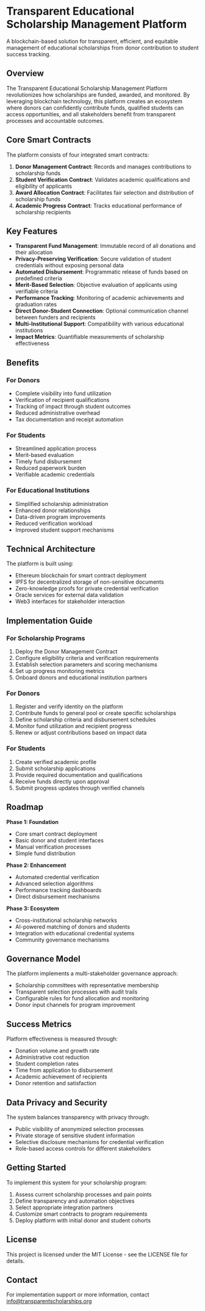 # Transparent Educational Scholarship Management Platform

A blockchain-based solution for transparent, efficient, and equitable management of educational scholarships from donor contribution to student success tracking.

## Overview

The Transparent Educational Scholarship Management Platform revolutionizes how scholarships are funded, awarded, and monitored. By leveraging blockchain technology, this platform creates an ecosystem where donors can confidently contribute funds, qualified students can access opportunities, and all stakeholders benefit from transparent processes and accountable outcomes.

## Core Smart Contracts

The platform consists of four integrated smart contracts:

1. **Donor Management Contract**: Records and manages contributions to scholarship funds
2. **Student Verification Contract**: Validates academic qualifications and eligibility of applicants
3. **Award Allocation Contract**: Facilitates fair selection and distribution of scholarship funds
4. **Academic Progress Contract**: Tracks educational performance of scholarship recipients

## Key Features

- **Transparent Fund Management**: Immutable record of all donations and their allocation
- **Privacy-Preserving Verification**: Secure validation of student credentials without exposing personal data
- **Automated Disbursement**: Programmatic release of funds based on predefined criteria
- **Merit-Based Selection**: Objective evaluation of applicants using verifiable criteria
- **Performance Tracking**: Monitoring of academic achievements and graduation rates
- **Direct Donor-Student Connection**: Optional communication channel between funders and recipients
- **Multi-Institutional Support**: Compatibility with various educational institutions
- **Impact Metrics**: Quantifiable measurements of scholarship effectiveness

## Benefits

### For Donors
- Complete visibility into fund utilization
- Verification of recipient qualifications
- Tracking of impact through student outcomes
- Reduced administrative overhead
- Tax documentation and receipt automation

### For Students
- Streamlined application process
- Merit-based evaluation
- Timely fund disbursement
- Reduced paperwork burden
- Verifiable academic credentials

### For Educational Institutions
- Simplified scholarship administration
- Enhanced donor relationships
- Data-driven program improvements
- Reduced verification workload
- Improved student support mechanisms

## Technical Architecture

The platform is built using:
- Ethereum blockchain for smart contract deployment
- IPFS for decentralized storage of non-sensitive documents
- Zero-knowledge proofs for private credential verification
- Oracle services for external data validation
- Web3 interfaces for stakeholder interaction

## Implementation Guide

### For Scholarship Programs
1. Deploy the Donor Management Contract
2. Configure eligibility criteria and verification requirements
3. Establish selection parameters and scoring mechanisms
4. Set up progress monitoring metrics
5. Onboard donors and educational institution partners

### For Donors
1. Register and verify identity on the platform
2. Contribute funds to general pool or create specific scholarships
3. Define scholarship criteria and disbursement schedules
4. Monitor fund utilization and recipient progress
5. Renew or adjust contributions based on impact data

### For Students
1. Create verified academic profile
2. Submit scholarship applications
3. Provide required documentation and qualifications
4. Receive funds directly upon approval
5. Submit progress updates through verified channels

## Roadmap

**Phase 1: Foundation**
- Core smart contract deployment
- Basic donor and student interfaces
- Manual verification processes
- Simple fund distribution

**Phase 2: Enhancement**
- Automated credential verification
- Advanced selection algorithms
- Performance tracking dashboards
- Direct disbursement mechanisms

**Phase 3: Ecosystem**
- Cross-institutional scholarship networks
- AI-powered matching of donors and students
- Integration with educational credential systems
- Community governance mechanisms

## Governance Model

The platform implements a multi-stakeholder governance approach:
- Scholarship committees with representative membership
- Transparent selection processes with audit trails
- Configurable rules for fund allocation and monitoring
- Donor input channels for program improvement

## Success Metrics

Platform effectiveness is measured through:
- Donation volume and growth rate
- Administrative cost reduction
- Student completion rates
- Time from application to disbursement
- Academic achievement of recipients
- Donor retention and satisfaction

## Data Privacy and Security

The system balances transparency with privacy through:
- Public visibility of anonymized selection processes
- Private storage of sensitive student information
- Selective disclosure mechanisms for credential verification
- Role-based access controls for different stakeholders

## Getting Started

To implement this system for your scholarship program:

1. Assess current scholarship processes and pain points
2. Define transparency and automation objectives
3. Select appropriate integration partners
4. Customize smart contracts to program requirements
5. Deploy platform with initial donor and student cohorts

## License
This project is licensed under the MIT License - see the LICENSE file for details.

## Contact
For implementation support or more information, contact info@transparentscholarships.org
